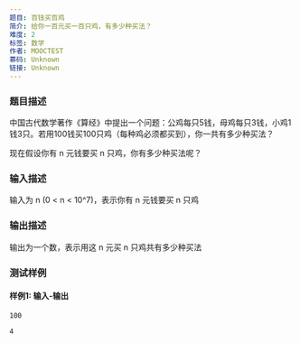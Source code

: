 ```yaml
---
题目: 百钱买百鸡
简介: 给你一百元买一百只鸡，有多少种买法？
难度: 2
标签: 数学
作者: MOOCTEST
慕码: Unknown
链接: Unknown
---
```


### 题目描述

中国古代数学著作《算经》中提出一个问题：公鸡每只5钱，母鸡每只3钱，小鸡1钱3只。若用100钱买100只鸡（每种鸡必须都买到），你一共有多少种买法？

现在假设你有 n 元钱要买 n 只鸡，你有多少种买法呢？

### 输入描述

输入为 n (0 < n < 10^7)，表示你有 n 元钱要买 n 只鸡

### 输出描述

输出为一个数，表示用这 n 元买 n 只鸡共有多少种买法

### 测试样例

#### 样例1: 输入-输出

```
100
```

```
4
```

